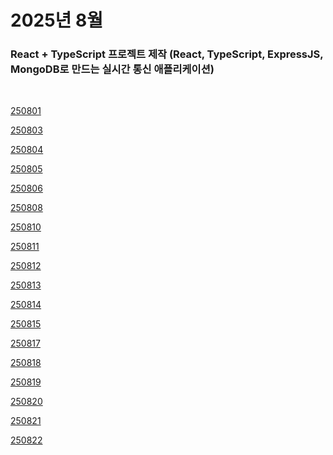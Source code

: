 # 2025년 8월

### React + TypeScript 프로젝트 제작 (React, TypeScript, ExpressJS, MongoDB로 만드는 실시간 통신 애플리케이션)

<br />

[250801](/DateLink/2025-08/250801.md)

[250803](/DateLink/2025-08/250803.md)

[250804](/DateLink/2025-08/250804.md)

[250805](/DateLink/2025-08/250805.md)

[250806](/DateLink/2025-08/250806.md)

[250808](/DateLink/2025-08/250808.md)

[250810](/DateLink/2025-08/250810.md)

[250811](/DateLink/2025-08/250811.md)

[250812](/DateLink/2025-08/250812.md)

[250813](/DateLink/2025-08/250813.md)

[250814](/DateLink/2025-08/250814.md)

[250815](/DateLink/2025-08/250815.md)

[250817](/DateLink/2025-08/250817.md)

[250818](/DateLink/2025-08/250818.md)

[250819](/DateLink/2025-08/250819.md)

[250820](/DateLink/2025-08/250820.md)

[250821](/DateLink/2025-08/250821.md)

[250822](/DateLink/2025-08/250822.md)

<!--


[250823](/DateLink/2025-08/250823.md)

[250824](/DateLink/2025-08/250824.md)

[250825](/DateLink/2025-08/250825.md)

[250827](/DateLink/2025-08/250827.md)

[250828](/DateLink/2025-08/250828.md)

[250829](/DateLink/2025-08/250829.md)

[250831](/DateLink/2025-08/250831.md) -->
